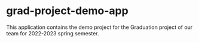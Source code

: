 # grad-project-demo-app
This application contains the demo project for the Graduation project of our team for 2022-2023 spring semester. 
